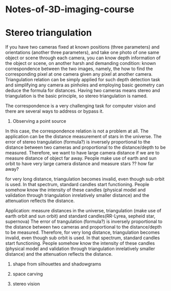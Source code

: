 # Notes-of-3D-imaging-course

# Stereo triangulation 
If you have two cameras fixed at known positions (three parameters) and orientations (another three parameters), and take one photo of one same object or scene through each camera, you can know depth information of the object or scene, on another harsh and demanding condition: known correspondence between the two images, namely, the how to find the corresponding pixel at one camera given any pixel at another camera. Triangulation relation can be simply applied for such depth detection task and simplifying any camera as pinholes and employing basic geometry can deduce the formula for distances. Having two cameras means stereo and triangulation is the basic principle, so stereo triangulation is named.

The correspondence is a very challenging task for computer vision and there are several ways to address or bypass it.
1. Observing a point source

In this case, the correspondence relation is not a problem at all. The application can be the distance measurement of stars in the universe. The error of stereo trangulation (formula?) is inversely proportional to the distance between two cameras and proportional to the distance/depth to be measured. Therefore, we want to have large camera distance if we are to measure distance of object far away. People make use of earth and sun orbit to have very large camera distance and measure stars ?? how far away?

for very long distance, triangulation becomes invalid, even though sub orbit is used. In that spectrum, standard candles start functioning. People somehow know the intensity of these candles (physical model and validation through triangulation inrelatively smaller distance) and the attenuation reflects the distance. 

Application: measure distances in the universe, triangulation (make use of earth orbit and sun orbit) and standard candles(RR-Lyrea, sepheid star, supernova)
The error of trangulation (formula?) is inversely proportional to the distance between two cameras and proportional to the distance/depth to be measured. Therefore, for very long distance, triangulation becomes invalid, even though sub orbit is used. In that spectrum, standard candles start functioning. People somehow know the intensity of these candles (physical model and validation through triangulation inrelatively smaller distance) and the attenuation reflects the distance. 

1. shape from silhouettes and shadowgrams

2. space carving


3. stereo vision



